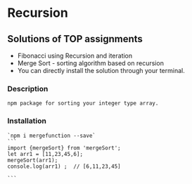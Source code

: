 # Recursion

## Solutions of TOP assignments 
- Fibonacci using Recursion and iteration
- Merge Sort - sorting algorithm based on recursion
- You can directly install the solution through your terminal.

### Description
    npm package for sorting your integer type array.
### Installation
    `npm i mergefunction --save`
    ```
    import {mergeSort} from 'mergeSort';
    let arr1 = [11,23,45,6];
    mergeSort(arr1);
    console.log(arr1) ;  // [6,11,23,45]

    ```